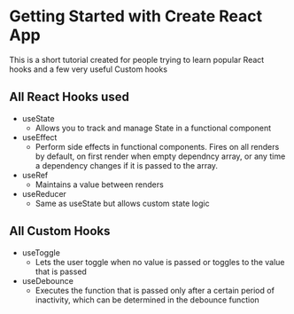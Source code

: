 # Getting Started with Create React App

This is a short tutorial created for people trying to learn popular React hooks and a few very useful Custom hooks

## All React Hooks used
* useState
  * Allows you to track and manage State in a functional component
* useEffect
  * Perform side effects in functional components. Fires on all renders by default, on first render when empty dependncy array, or any time a dependency changes if it is passed to the array.
* useRef
  * Maintains a value between renders
* useReducer
  * Same as useState but allows custom state logic

## All Custom Hooks
* useToggle
  * Lets the user toggle when no value is passed or toggles to the value that is passed
* useDebounce
  * Executes the function that is passed only after a certain period of inactivity, which can be determined in the debounce function
